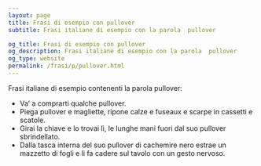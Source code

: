 ```yaml
---
layout: page
title: Frasi di esempio con pullover 
subtitle: Frasi italiane di esempio con la parola  pullover

og_title: Frasi di esempio con pullover 
og_description: Frasi italiane di esempio con la parola  pullover
og_type: website
permalink: /frasi/p/pullover.html
---
```


Frasi italiane di esempio contenenti la parola pullover:


- Va’ a comprarti qualche pullover.
- Piega pullover e magliette, ripone calze e fuseaux e scarpe in cassetti e scatole.
- Girai la chiave e lo trovai lì, le lunghe mani fuori dal suo pullover sbrindellato.
- Dalla tasca interna del suo pullover di cachemire nero estrae un mazzetto di fogli e li fa cadere sul tavolo con un gesto nervoso.

